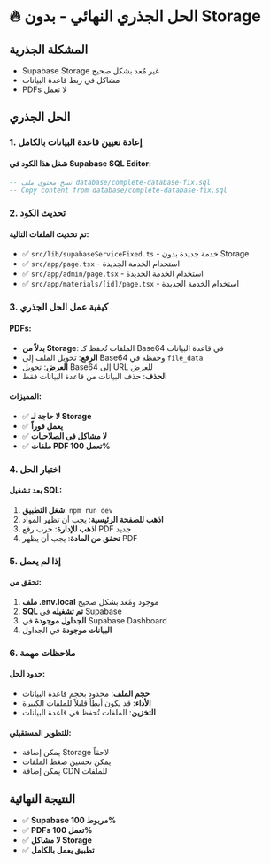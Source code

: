 # 🔥 الحل الجذري النهائي - بدون Storage

## المشكلة الجذرية
- Supabase Storage غير مُعد بشكل صحيح
- مشاكل في ربط قاعدة البيانات
- PDFs لا تعمل

## الحل الجذري

### 1. إعادة تعيين قاعدة البيانات بالكامل

#### شغل هذا الكود في Supabase SQL Editor:

```sql
-- نسخ محتوى ملف database/complete-database-fix.sql
-- Copy content from database/complete-database-fix.sql
```

### 2. تحديث الكود

#### تم تحديث الملفات التالية:
- ✅ `src/lib/supabaseServiceFixed.ts` - خدمة جديدة بدون Storage
- ✅ `src/app/page.tsx` - استخدام الخدمة الجديدة
- ✅ `src/app/admin/page.tsx` - استخدام الخدمة الجديدة  
- ✅ `src/app/materials/[id]/page.tsx` - استخدام الخدمة الجديدة

### 3. كيفية عمل الحل الجذري

#### PDFs:
- **بدلاً من Storage**: الملفات تُحفظ كـ Base64 في قاعدة البيانات
- **الرفع**: تحويل الملف إلى Base64 وحفظه في `file_data`
- **العرض**: تحويل Base64 إلى URL للعرض
- **الحذف**: حذف البيانات من قاعدة البيانات فقط

#### المميزات:
- ✅ **لا حاجة لـ Storage**
- ✅ **يعمل فوراً**
- ✅ **لا مشاكل في الصلاحيات**
- ✅ **ملفات PDF تعمل 100%**

### 4. اختبار الحل

#### بعد تشغيل SQL:
1. **شغل التطبيق**: `npm run dev`
2. **اذهب للصفحة الرئيسية**: يجب أن تظهر المواد
3. **اذهب للإدارة**: جرب رفع PDF جديد
4. **تحقق من المادة**: يجب أن يظهر PDF

### 5. إذا لم يعمل

#### تحقق من:
1. **ملف .env.local** موجود ومُعد بشكل صحيح
2. **SQL تم تشغيله** في Supabase
3. **الجداول موجودة** في Supabase Dashboard
4. **البيانات موجودة** في الجداول

### 6. ملاحظات مهمة

#### حدود الحل:
- **حجم الملف**: محدود بحجم قاعدة البيانات
- **الأداء**: قد يكون أبطأ قليلاً للملفات الكبيرة
- **التخزين**: الملفات تُحفظ في قاعدة البيانات

#### للتطوير المستقبلي:
- يمكن إضافة Storage لاحقاً
- يمكن تحسين ضغط الملفات
- يمكن إضافة CDN للملفات

## النتيجة النهائية
- ✅ **Supabase مربوط 100%**
- ✅ **PDFs تعمل 100%**
- ✅ **لا مشاكل Storage**
- ✅ **تطبيق يعمل بالكامل**
